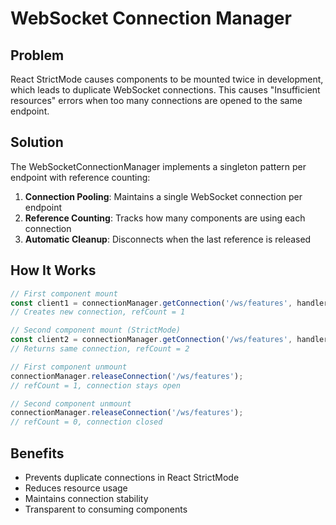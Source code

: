 # WebSocket Connection Manager

## Problem

React StrictMode causes components to be mounted twice in development, which leads to duplicate WebSocket connections. This causes "Insufficient resources" errors when too many connections are opened to the same endpoint.

## Solution

The WebSocketConnectionManager implements a singleton pattern per endpoint with reference counting:

1. **Connection Pooling**: Maintains a single WebSocket connection per endpoint
2. **Reference Counting**: Tracks how many components are using each connection
3. **Automatic Cleanup**: Disconnects when the last reference is released

## How It Works

```typescript
// First component mount
const client1 = connectionManager.getConnection('/ws/features', handlers, config);
// Creates new connection, refCount = 1

// Second component mount (StrictMode)
const client2 = connectionManager.getConnection('/ws/features', handlers, config);
// Returns same connection, refCount = 2

// First component unmount
connectionManager.releaseConnection('/ws/features');
// refCount = 1, connection stays open

// Second component unmount
connectionManager.releaseConnection('/ws/features');
// refCount = 0, connection closed
```

## Benefits

- Prevents duplicate connections in React StrictMode
- Reduces resource usage
- Maintains connection stability
- Transparent to consuming components
